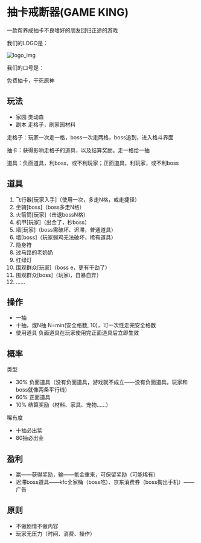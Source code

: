 # 抽卡戒断器(GAME KING)

一款帮养成抽卡不良嗜好的朋友回归正途的游戏

我们的LOGO是：

![logo_img](https://github.com/jzm17173/gameking/assets/1332587/c4ceb8ba-0ef2-42e1-92a1-39d98d42642e)

我们的口号是：

免费抽卡，干死原神

## 玩法

- 家园 类动森
- 副本 走格子，刷家园材料

走格子：玩家一次走一格，boss一次走两格，boss追到，进入格斗界面

抽卡：获得影响走格子的道具，以及结算奖励。走一格给一抽

道具：负面道具，利boss，或不利玩家；正面道具，利玩家，或不利boss


## 道具

1. 飞行器[玩家入手]（使用一次，多走N格，或走捷径）
2. 坐骑[boss]（boss多走N格）
3. 火箭筒[玩家]（击退bossN格）
4. 机甲[玩家]（出金了，秒boss）
5. 墙[玩家]（boss需破坏、迟滞，普通道具）
6. 墙[boss]（玩家弱鸡无法破坏，稀有道具）
7. 隐身符
8. 过马路的老奶奶
10. 红绿灯
11. 围观群众[玩家]（boss e，更有干劲了）
12. 围观群众[boss]（玩家i，自暴自弃）
13. ……

## 操作

- 一抽
- 十抽，或N抽 N=min(安全格数, 10)，可一次性走完安全格数
- 使用道具 负面道具在玩家使用完正面道具后立即生效

## 概率

类型

- 30% 负面道具（没有负面道具，游戏就不成立——没有负面道具，玩家和boss就像两条平行线）
- 60% 正面道具
- 10% 结算奖励（材料、家具、宠物……）

稀有度

- 十抽必出紫
- 80抽必出金

## 盈利

- 赢——获得奖励，输——氪金重来，可保留奖励（可能稀有）
- 迟滞boss道具——kfc全家桶（boss吃）、京东消费券（boss掏出手机）——广告

## 原则

- 不做剧情不做内容
- 玩家无压力（时间、消费、操作）
